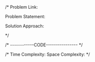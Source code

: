 /*
Problem Link: 

Problem Statement: 

Solution Approach: 

*/

/* ------------CODE---------------- */


/*
Time Complexity: 
Space Complexity: 
*/
